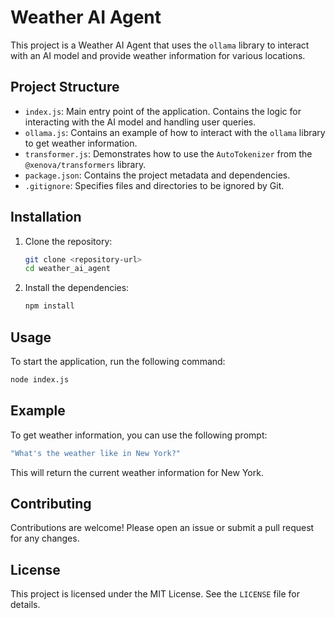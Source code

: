 # Weather AI Agent

This project is a Weather AI Agent that uses the `ollama` library to interact with an AI model and provide weather information for various locations.

## Project Structure

- `index.js`: Main entry point of the application. Contains the logic for interacting with the AI model and handling user queries.
- `ollama.js`: Contains an example of how to interact with the `ollama` library to get weather information.
- `transformer.js`: Demonstrates how to use the `AutoTokenizer` from the `@xenova/transformers` library.
- `package.json`: Contains the project metadata and dependencies.
- `.gitignore`: Specifies files and directories to be ignored by Git.

## Installation

1. Clone the repository:
    ```sh
    git clone <repository-url>
    cd weather_ai_agent
    ```

2. Install the dependencies:
    ```sh
    npm install
    ```

## Usage

To start the application, run the following command:
```sh
node index.js
```

## Example

To get weather information, you can use the following prompt:
```sh
"What's the weather like in New York?" 
```

This will return the current weather information for New York.

## Contributing

Contributions are welcome! Please open an issue or submit a pull request for any changes.

## License

This project is licensed under the MIT License. See the `LICENSE` file for details.

